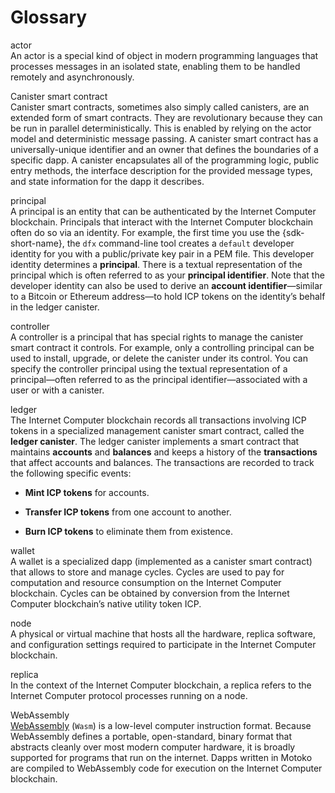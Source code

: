 # Glossary

actor  
An actor is a special kind of object in modern programming languages that processes messages in an isolated state, enabling them to be handled remotely and asynchronously.

<!-- -->

Canister smart contract  
Canister smart contracts, sometimes also simply called canisters, are an extended form of smart contracts. They are revolutionary because they can be run in parallel deterministically. This is enabled by relying on the actor model and deterministic message passing. A canister smart contract has a universally-unique identifier and an owner that defines the boundaries of a specific dapp. A canister encapsulates all of the programming logic, public entry methods, the interface description for the provided message types, and state information for the dapp it describes.

<!-- -->

principal  
A principal is an entity that can be authenticated by the Internet Computer blockchain. Principals that interact with the Internet Computer blockchain often do so via an identity. For example, the first time you use the {sdk-short-name}, the `dfx` command-line tool creates a `default` developer identity for you with a public/private key pair in a PEM file. This developer identity determines a **principal**. There is a textual representation of the principal which is often referred to as your **principal identifier**. Note that the developer identity can also be used to derive an **account identifier**—similar to a Bitcoin or Ethereum address—to hold ICP tokens on the identity’s behalf in the ledger canister.

<!-- -->

controller  
A controller is a principal that has special rights to manage the canister smart contract it controls. For example, only a controlling principal can be used to install, upgrade, or delete the canister under its control. You can specify the controller principal using the textual representation of a principal—often referred to as the principal identifier—associated with a user or with a canister.

<!-- -->

ledger  
The Internet Computer blockchain records all transactions involving ICP tokens in a specialized management canister smart contract, called the **ledger canister**. The ledger canister implements a smart contract that maintains **accounts** and **balances** and keeps a history of the **transactions** that affect accounts and balances. The transactions are recorded to track the following specific events:

-   **Mint ICP tokens** for accounts.

-   **Transfer ICP tokens** from one account to another.

-   **Burn ICP tokens** to eliminate them from existence.

<!-- -->

wallet  
A wallet is a specialized dapp (implemented as a canister smart contract) that allows to store and manage cycles. Cycles are used to pay for computation and resource consumption on the Internet Computer blockchain. Cycles can be obtained by conversion from the Internet Computer blockchain’s native utility token ICP.

<!-- -->

node  
A physical or virtual machine that hosts all the hardware, replica software, and configuration settings required to participate in the Internet Computer blockchain.

<!-- -->

replica  
In the context of the Internet Computer blockchain, a replica refers to the Internet Computer protocol processes running on a node.

<!-- -->

WebAssembly  
[WebAssembly](https://webassembly.org/) (`Wasm`) is a low-level computer instruction format. Because WebAssembly defines a portable, open-standard, binary format that abstracts cleanly over most modern computer hardware, it is broadly supported for programs that run on the internet. Dapps written in Motoko are compiled to WebAssembly code for execution on the Internet Computer blockchain.
